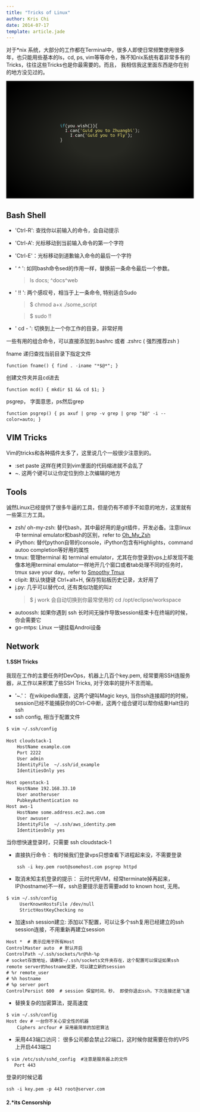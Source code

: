 ```yaml
---
title: "Tricks of Linux"
author: Kris Chi
date: 2014-07-17
template: article.jade
---
```


对于*nix 系统，大部分的工作都在Terminal中，很多人即使日常频繁使用很多年，也只能用些基本的ls，cd, ps, vim等等命令，殊不知nix系统有着非常多有的Tricks，往往这些Tricks也是你最需要的。而且， 我相信我这里面东西是你在别的地方没见过的。
<span class="more"></span>


![Alt cmd](cmd.png)

Bash Shell
----
* 'Ctrl-R': 查找你以前输入的命令，会自动提示

* 'Ctrl-A': 光标移动到当前输入命令的第一个字符

* 'Ctrl-E'：光标移动到道歉输入命令的最后一个字符

* ' ^ ': 如同bash命令sed的作用一样，替换前一条命令最后一个参数。

    > ls docs; ^docs^web

* ' !! ': 两个感叹号，相当于上一条命令, 特别适合Sudo

    > $ chmod a+x ./some_script

    > $ sudo !!

* ' cd - ': 切换到上一个你工作的目录，非常好用


一些有用的组合命令，可以直接添加到.bashrc 或者 .zshrc ( 强烈推荐zsh )

fname 递归查找当前目录下指定文件
```
function fname() { find . -iname "*$@*"; }
```

创建文件夹并且cd进去
```
function mcd() { mkdir $1 && cd $1; }
```

psgrep， 字面意思，ps然后grep
```
function psgrep() { ps axuf | grep -v grep | grep "$@" -i --color=auto; }
```


VIM Tricks
-----
Vim的tricks和各种插件太多了，这里说几个一般很少注意到的。

* :set paste 这样在拷贝到vim里面的代码缩进就不会乱了
* ~. 这两个键可以让你定位到你上次编辑的地方


Tools
-----
诚然Linux已经提供了很多牛逼的工具，但是仍有不顺手不如意的地方，这里就有一些第三方工具。
* zsh/ oh-my-zsh:  替代bash，其中最好用的是git插件，开发必备。注意linux中 terminal emulator和bash的区别，refer to [Oh_My_Zsh]
* iPython: 替代python自带的console，iPython包含有Highlights，command autoo completion等好用的属性
* tmux: 管理terminal 和 terminal emulator，尤其在你登录到vps上却发现不能像本地用terminal emulator一样地开几个窗口或者tab处理不同的任务时，tmux save your day。refer to [Smoothy Tmux]
* clipit: 默认快捷键 Ctrl+alt+H, 保存剪贴板历史记录，太好用了
* j.py: 几乎可以替代cd, 还有类似功能的叫z
    > $ j work 会自动切换到你最常使用的 cd /opt/eclipse/workspace
* autoossh: 如果你遇到 ssh 长时间无操作导致session结束卡在终端的时候，你会需要它
* go-mtps: Linux 一键挂载Androi设备

Network
-----

#### 1.SSH Tricks
我现在工作的主要任务时DevOps，机器上几百个key.pem, 经常要用SSH连服务器，从工作以来积累了些SSH Tricks, 对于效率的提升不言而喻。

* '~.'： 在wikipedia里面，这两个键叫Magic keys, 当你ssh连接超时的时候，session已经不能捕获你的Ctrl-C中断，这两个组合键可以帮你结束Halt住的ssh
* ssh config, 相当于配置文件

```
$ vim ~/.ssh/config
    
Host cloudstack-1
    HostName example.com
    Port 2222
    User admin
    IdentityFile  ~/.ssh/id_example
    IdentitiesOnly yes
    
Host openstack-1
    HostName 192.168.33.10
    User anotheruser
    PubkeyAuthentication no
Host aws-1
    HostName some.address.ec2.aws.com
    User awsuser
    IdentityFile  ~/.ssh/aws_identity.pem
    IdentitiesOnly yes    
```

当你想快速登录时，只需要 ssh cloudstack-1

* 直接执行命令： 有时候我们登录vps只想查看下进程起来没，不需要登录

```
    ssh -i key.pem root@somehost.com psgrep httpd
```

* 取消未知主机登录的提示： 云时代用VM，经常terminate掉再起来，IP(hostname)不一样，ssh总要提示是否需要add to known host, 无用。

```
$ vim ~/.ssh/config 
     UserKnownHostsFile /dev/null
     StrictHostKeyChecking no
```

* 加速ssh session建立: 添加以下配置，可以让多个ssh复用已经建立的ssh session连接，不用重新再建立session

```
Host *  # 表示应用于所有Host
ControlMaster auto  # 默认开启
ControlPath ~/.ssh/sockets/%r@%h-%p 
# socket存放地址，请确保~/.ssh/sockets文件夹存在，这个配置可以保证如果ssh remote server的hostname变更，可以建立新的session
# %r remote_user
# %h hostname
# %p server port
ControlPersist 600  # session 保留时间，秒， 即使你退出ssh，下次连接还是飞速
```

* 替换复杂的加密算法，提高速度

```
$ vim ~/.ssh/config
Host dev # 一台你不关心安全性的机器
    Ciphers arcfour # 采用最简单的加密算法
```

* 采用443端口访问： 很多公司都会禁止22端口，这时候你就需要在你的VPS上开启443端口

```
$ vim /etc/ssh/sshd_config  #注意是服务器上的文件
   Port 443
```

登录的时候记着

```
ssh -i key.pem -p 443 root@server.com
```

#### 2.*its Censorship

[Oh_My_zsh]: http://chixq.com/oh-my-zsh
[Smoothy Tmux]: http://chixq.com/smoothy-tmux
